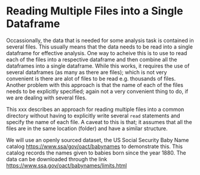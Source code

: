 # Reading Multiple Files into a Single Dataframe

Occassionally, the data that is needed for some analysis task is contained in several files. This usually means that the data needs to be read into a single dataframe for effective analysis. One way to acheive this is to use to read each of the files into a respective dataframe and then combine all the dataframes into a single dataframe. While this works, it requires the use of several dataframes (as many as there are files); which is not very convenient is there are alot of files to be read e.g. thousands of files. Another problem with this approach is that the name of each of the files needs to be explicitly specified; again not a very convenient thing to do, if we are dealing with several files.

This xxx describes an approach for reading multiple files into a common directory without having to explicitly write several `read` statements and specify the name of each file. A caveat to this is that; it assumes that all the files are in the same location (folder) and have a similar structure.

We will use an openly sourced dataset, the US Social Security Baby Name catalog https://www.ssa/gov/oact/babynames to demonstrate this. This catalog records the names given to babies born since the year 1880. The data can be downloaded through the link https://www.ssa.gov/oact/babynames/limits.html
